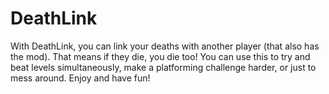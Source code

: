 # DeathLink

With DeathLink, you can link your deaths with another player (that also has the mod). That means if they die, you die too! You can use this to try and beat levels simultaneously, make a platforming challenge harder, or just to mess around. Enjoy and have fun!